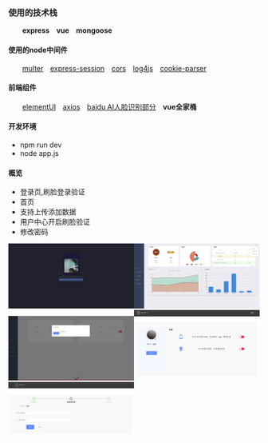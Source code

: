 ### 使用的技术栈
&ensp;&ensp;&ensp;&ensp;**express**&ensp;&ensp;**vue**&ensp;&ensp;**mongoose**
#### 使用的node中间件
&ensp;&ensp;&ensp;&ensp;[multer](https://github.com/expressjs/multer)&ensp;&ensp;[express-session](https://github.com/expressjs/session)&ensp;&ensp;[cors](https://github.com/expressjs/cors)&ensp;&ensp;[log4js](https://github.com/log4js-node/log4js-node)&ensp;&ensp;[cookie-parser](https://github.com/expressjs/cookie-parser)
#### 前端组件
&ensp;&ensp;&ensp;&ensp;[elementUI](http://element-cn.eleme.io)&ensp;&ensp;[axios](https://www.npmjs.com/package/axios)&ensp;&ensp;[baidu AI人脸识别部分](http://ai.baidu.com/tech/face)&ensp;&ensp;**vue全家桶**
#### 开发环境
* npm run dev
* node app.js
#### 概览
* 登录页,刷脸登录验证
* 首页
* 支持上传添加数据
* 用户中心开启刷脸验证
* 修改密码

<img src="https://github.com/chiic/book-back/blob/master/overimgs/login.png" width="50%" height="50%"/><img src="https://github.com/chiic/book-back/blob/master/overimgs/home.png" width="50%" height="50%"/><img src="https://github.com/chiic/book-back/blob/master/overimgs/upload.png" width="50%" height="50%"/><img src="https://github.com/chiic/book-back/blob/master/overimgs/user.png" width="50%" height="50%"/><img src="https://github.com/chiic/book-back/blob/master/overimgs/psd.png" width="50%" height="50%"/>
